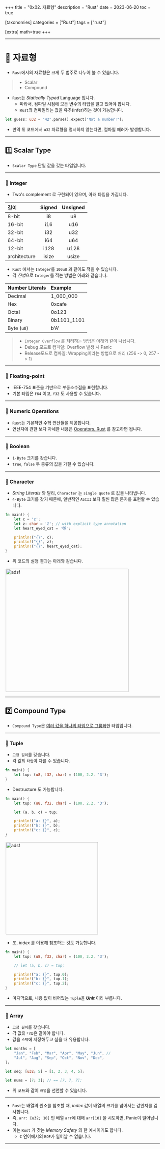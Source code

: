 +++
title = "0x02. 자료형"
description = "Rust"
date = 2023-06-20
toc = true

[taxonomies]
categories = ["Rust"]
tags = ["rust"]

[extra]
math=true
+++

---

# 🤔 자료형
- `Rust`에서의 자료형은 크게 두 범주로 나누어 볼 수 있습니다.
> - Scalar
> - Compound
- `Rust`는 <txtylw>*Statically Typed* Language</txtylw> 입니다.
    - 따라서, <txtred>컴파일 시점</txtred>에 모든 변수의 타입을 알고 있어야 합니다.
    - `Rust`의 <txtred>컴파일러</txtred>는 값을 유추(infer)하는 것이 가능합니다.

```rust
let guess: u32 = "42".parse().expect("Not a number!");
```

- 만약 위 코드에서 `u32` 자료형을 명시하지 않는다면, <txtred>컴파일 에러</txtred>가 발생합니다.

---

## 1️⃣ Scalar Type
- `Scalar Type` 단일 값을 갖는 타입입니다.

---

### 📌 Integer
- <txtylw>Two's complement</txtylw> 로 구현되어 있으며, 아래 타입을 가집니다.

<center>

| 길이 | Signed | Unsigned |
| :--- | :----: | :------: |
| 8-bit |  i8     | u8       |
| 16-bit | i16     | u16       |
| 32-bit | i32     | u32       |
| 64-bit | i64     | u64       |
| 12-bit | i128     | u128       |
| architecture | isize     | usize       |

</center>

- `Rust` 에서는 `Integer`를 `100u8` 과 같이도 적을 수 있습니다.
- 각 *진법*으로 `Integer`를 적는 방법은 아래와 같습니다.

<center>

| Number Literals | Example |
| :--- | :---- |
| Decimal |  1_000_000 |
| Hex| 0xcafe|
| Octal| 0o123 |
| Binary | 0b1101_1101 |
| Byte (`u8`)| b'A'    |

</center>

> - `Integer Overflow` 를 처리하는 방법은 아래와 같이 나뉩니다.
> - <txtylw>Debug</txtylw> 모드로 컴파일: <txtred>Overflow</txtred> 발생 시 <txtred>Panic</txtred>
> - <txtylw>Release</txtylw>모드로 컴파일:  <txtred>Wrapping</txtred>이라는 방법으로 처리 (256 -> 0, 257 -> 1)

---

### 📌 Floating-point
- <txtylw>IEEE-754</txtylw> 표준을 기반으로 부동소수점을 표현합니다.
- 기본 타입은 `f64` 이고, `f32` 도 사용할 수 있습니다.

---

### 💫 Numeric Operations
- `Rust`는 기본적인 수학 연산들을 제공합니다.
- 연산자에 관한 보다 자세한 내용은 [Operators, Rust](https://doc.rust-lang.org/book/appendix-02-operators.html) 를 참고하면 됩니다.

---

### 📌 Boolean
- `1-Byte` 크기를 갖습니다.
- `true`, `false` 두 종류의 값을 가질 수 있습니다.

---

### 📌 Character
- <txtylw>*String Literals*</txtylw> 와 달리, `Character` 는 `single quote` 로 값을 나타냅니다.
- `4-Byte` 크기를 갖기 때문에, 일반적인 `ASCII` 보다 훨씬 많은 문자를 표현할 수 있습니다.
```rust
fn main() {
    let c = 'z';
    let z: char = 'ℤ'; // with explicit type annotation
    let heart_eyed_cat = '😻';

    println!("{}", c);
    println!("{}", z);
    println!("{}", heart_eyed_cat);
}
```
- 위 코드의 실행 결과는 아래와 같습니다.

<img src="../../../images/study/rust/rust_01_04.png" width="400rem" alt="adsf" style="border: 2px solid white"/>

---

## 2️⃣ Compound Type

- `Compound Type`은 <u>여러 값을 하나의 타입으로 그룹화</u>한 타입입니다.

---

### 📌 Tuple
- `고정 길이`를 갖습니다.
- 각 값의 `타입`이 다를 수 있습니다.
```rust
fn main() {
    let tup: (u8, f32, char) = (100, 2.2, '3');
}
```

- <txtylw>Destructure</txtylw> 도 가능합니다.
```rust
fn main() {
    let tup: (u8, f32, char) = (100, 2.2, '3');

    let (a, b, c) = tup;

    println!("a: {}", a);
    println!("b: {}", b);
    println!("c: {}", c);
}
```

<img src="../../../images/study/rust/rust_01_05.png" width="300rem" alt="adsf" style="border: 2px solid white"/>

- 또, *index* 를 이용해 참조하는 것도 가능합니다.
```rust
fn main() {
    let tup: (u8, f32, char) = (100, 2.2, '3');

    // let (a, b, c) = tup;

    println!("a: {}", tup.0);
    println!("b: {}", tup.1);
    println!("c: {}", tup.2);
}
```
- 마지막으로, 내용 없이 비어있는 `Tuple`을 ***Unit*** 이라 부릅니다.

---

### 📌 Array
- `고정 길이`를 갖습니다.
- 각 값의 `타입`은 같아야 합니다.
- 값을 `스택`에 저장해두고 싶을 때 유용합니다.
```rust
let months = [
    "Jan", "Feb", "Mar", "Apr", "May", "Jun", //
    "Jul", "Aug", "Sep", "Oct", "Nov", "Dec",
];

let seq: [u32; 5] = [1, 2, 3, 4, 5];

let nums = [7; 3]; // == [7, 7, 7];
```
- 위 코드와 같이 `배열`을 선언할 수 있습니다.

---

- `Rust`는 배열의 원소를 참조할 때, *index* 값이 배열의 크기를 넘어서는 값인지를 검사합니다.
- 즉, `arr: [u32; 10]` 인 배열 `arr`에 대해 `arr[10]` 을 시도하면, <txtred>Panic</txtred>이 일어납니다.
- 이는 `Rust` 가 갖는 <txtylw>*Memory Safety*</txtylw> 의 한 예시이기도 합니다.
    - `C` 언어에서의 `BOF`가 일어날 수 없습니다.
---
